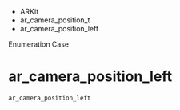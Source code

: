 

- ARKit
- ar_camera_position_t
-  ar_camera_position_left 

Enumeration Case

# ar_camera_position_left

``` source
ar_camera_position_left
```

